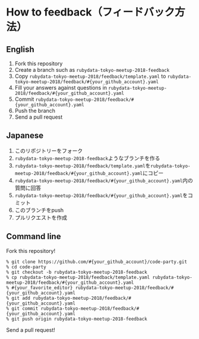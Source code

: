 # How to feedback（フィードバック方法）

## English

1. Fork this repository
2. Create a branch such as `rubydata-tokyo-meetup-2018-feedback`
3. Copy `rubydata-tokyo-meetup-2018/feedback/template.yaml` to `rubydata-tokyo-meetup-2018/feedback/#{your_github_account}.yaml`
4. Fill your answers against questions in `rubydata-tokyo-meetup-2018/feedback/#{your_github_account}.yaml`
5. Commit `rubydata-tokyo-meetup-2018/feedback/#{your_github_account}.yaml`
6. Push the branch
7. Send a pull request

## Japanese

1. このリポジトリーをフォーク
2. `rubydata-tokyo-meetup-2018-feedback`ようなブランチを作る
3. `rubydata-tokyo-meetup-2018/feedback/template.yaml`を`rubydata-tokyo-meetup-2018/feedback/#{your_github_account}.yaml`にコピー
4. `rubydata-tokyo-meetup-2018/feedback/#{your_github_account}.yaml`内の質問に回答
5. `rubydata-tokyo-meetup-2018/feedback/#{your_github_account}.yaml`をコミット
6. このブランチをpush
7. プルリクエストを作成

## Command line

Fork this repository!

```console
% git clone https://github.com/#{your_github_account}/code-party.git
% cd code-party
% git checkout -b rubydata-tokyo-meetup-2018-feedback
% cp rubydata-tokyo-meetup-2018/feedback/template.yaml rubydata-tokyo-meetup-2018/feedback/#{your_github_account}.yaml
% #{your_favorite_editor} rubydata-tokyo-meetup-2018/feedback/#{your_github_account}.yaml
% git add rubydata-tokyo-meetup-2018/feedback/#{your_github_account}.yaml
% git commit rubydata-tokyo-meetup-2018/feedback/#{your_github_account}.yaml
% git push origin rubydata-tokyo-meetup-2018-feedback
```

Send a pull request!
